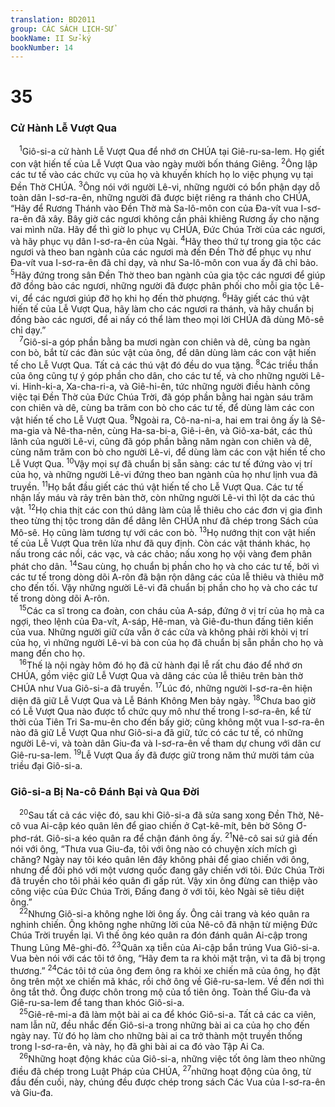 ```yaml
---
translation: BD2011
group: CÁC SÁCH LỊCH-SỬ
bookName: II Sử-ký 
bookNumber: 14
---
```


<div class="title"><h1>35</h1><h3>Cử Hành Lễ Vượt Qua</h3></div>
<span class="verse 2su_35_1"> <sup>1</sup>Giô-si-a cử hành Lễ Vượt Qua để nhớ ơn CHÚA tại Giê-ru-sa-lem. Họ giết con vật hiến tế của Lễ Vượt Qua vào ngày mười bốn tháng Giêng. </span>
<span class="verse 2su_35_2"><sup>2</sup>Ông lập các tư tế vào các chức vụ của họ và khuyến khích họ lo việc phụng vụ tại Ðền Thờ CHÚA. </span>
<span class="verse 2su_35_3"><sup>3</sup>Ông nói với người Lê-vi, những người có bổn phận dạy dỗ toàn dân I-sơ-ra-ên, những người đã được biệt riêng ra thánh cho CHÚA, “Hãy để Rương Thánh vào Ðền Thờ mà Sa-lô-môn con của Ða-vít vua I-sơ-ra-ên đã xây. Bây giờ các ngươi không cần phải khiêng Rương ấy cho nặng vai mình nữa. Hãy để thì giờ lo phục vụ CHÚA, Ðức Chúa Trời của các ngươi, và hãy phục vụ dân I-sơ-ra-ên của Ngài. </span>
<span class="verse 2su_35_4"><sup>4</sup>Hãy theo thứ tự trong gia tộc các ngươi và theo ban ngành của các ngươi mà đến Ðền Thờ để phục vụ như Ða-vít vua I-sơ-ra-ên đã chỉ dạy, và như Sa-lô-môn con vua ấy đã chỉ bảo. </span>
<span class="verse 2su_35_5"><sup>5</sup>Hãy đứng trong sân Ðền Thờ theo ban ngành của gia tộc các ngươi để giúp đỡ đồng bào các ngươi, những người đã được phân phối cho mỗi gia tộc Lê-vi, để các ngươi giúp đỡ họ khi họ đến thờ phượng. </span>
<span class="verse 2su_35_6"><sup>6</sup>Hãy giết các thú vật hiến tế của Lễ Vượt Qua, hãy làm cho các ngươi ra thánh, và hãy chuẩn bị đồng bào các ngươi, để ai nấy có thể làm theo mọi lời CHÚA đã dùng Mô-sê chỉ dạy.”<br/></span>
<span class="verse 2su_35_7"> <sup>7</sup>Giô-si-a góp phần bằng ba mươi ngàn con chiên và dê, cùng ba ngàn con bò, bắt từ các đàn súc vật của ông, để dân dùng làm các con vật hiến tế cho Lễ Vượt Qua. Tất cả các thú vật đó đều do vua tặng. </span>
<span class="verse 2su_35_8"><sup>8</sup>Các triều thần của ông cũng tự ý góp phần cho dân, cho các tư tế, và cho những người Lê-vi. Hinh-ki-a, Xa-cha-ri-a, và Giê-hi-ên, tức những người điều hành công việc tại Ðền Thờ của Ðức Chúa Trời, đã góp phần bằng hai ngàn sáu trăm con chiên và dê, cùng ba trăm con bò cho các tư tế, để dùng làm các con vật hiến tế cho Lễ Vượt Qua. </span>
<span class="verse 2su_35_9"><sup>9</sup>Ngoài ra, Cô-na-ni-a, hai em trai ông ấy là Sê-ma-gia và Nê-tha-nên, cùng Ha-sa-bi-a, Giê-i-ên, và Giô-xa-bát, các thủ lãnh của người Lê-vi, cũng đã góp phần bằng năm ngàn con chiên và dê, cùng năm trăm con bò cho người Lê-vi, để dùng làm các con vật hiến tế cho Lễ Vượt Qua. </span>
<span class="verse 2su_35_10"><sup>10</sup>Vậy mọi sự đã chuẩn bị sẵn sàng: các tư tế đứng vào vị trí của họ, và những người Lê-vi đứng theo ban ngành của họ như lịnh vua đã truyền. </span>
<span class="verse 2su_35_11"><sup>11</sup>Họ bắt đầu giết các thú vật hiến tế cho Lễ Vượt Qua. Các tư tế nhận lấy máu và rảy trên bàn thờ, còn những người Lê-vi thì lột da các thú vật. </span>
<span class="verse 2su_35_12"><sup>12</sup>Họ chia thịt các con thú dâng làm của lễ thiêu cho các đơn vị gia đình theo từng thị tộc trong dân để dâng lên CHÚA như đã chép trong Sách của Mô-sê. Họ cũng làm tương tự với các con bò. </span>
<span class="verse 2su_35_13"><sup>13</sup>Họ nướng thịt con vật hiến tế của Lễ Vượt Qua trên lửa như đã quy định. Còn các vật thánh khác, họ nấu trong các nồi, các vạc, và các chảo; nấu xong họ vội vàng đem phân phát cho dân. </span>
<span class="verse 2su_35_14"><sup>14</sup>Sau cùng, họ chuẩn bị phần cho họ và cho các tư tế, bởi vì các tư tế trong dòng dõi A-rôn đã bận rộn dâng các của lễ thiêu và thiêu mỡ cho đến tối. Vậy những người Lê-vi đã chuẩn bị phần cho họ và cho các tư tế trong dòng dõi A-rôn.<br/></span>
<span class="verse 2su_35_15"> <sup>15</sup>Các ca sĩ trong ca đoàn, con cháu của A-sáp, đứng ở vị trí của họ mà ca ngợi, theo lệnh của Ða-vít, A-sáp, Hê-man, và Giê-đu-thun đấng tiên kiến của vua. Những người giữ cửa vẫn ở các cửa và không phải rời khỏi vị trí của họ, vì những người Lê-vi bà con của họ đã chuẩn bị sẵn phần cho họ và mang đến cho họ.<br/></span>
<span class="verse 2su_35_16"> <sup>16</sup>Thế là nội ngày hôm đó họ đã cử hành đại lễ rất chu đáo để nhớ ơn CHÚA, gồm việc giữ Lễ Vượt Qua và dâng các của lễ thiêu trên bàn thờ CHÚA như Vua Giô-si-a đã truyền. </span>
<span class="verse 2su_35_17"><sup>17</sup>Lúc đó, những người I-sơ-ra-ên hiện diện đã giữ Lễ Vượt Qua và Lễ Bánh Không Men bảy ngày. </span>
<span class="verse 2su_35_18"><sup>18</sup>Chưa bao giờ có Lễ Vượt Qua nào được tổ chức quy mô như thế trong I-sơ-ra-ên, kể từ thời của Tiên Tri Sa-mu-ên cho đến bấy giờ; cũng không một vua I-sơ-ra-ên nào đã giữ Lễ Vượt Qua như Giô-si-a đã giữ, tức có các tư tế, có những người Lê-vi, và toàn dân Giu-đa và I-sơ-ra-ên về tham dự chung với dân cư Giê-ru-sa-lem. </span>
<span class="verse 2su_35_19"><sup>19</sup>Lễ Vượt Qua ấy đã được giữ trong năm thứ mười tám của triều đại Giô-si-a.<br/></span>
<div class="title"><h3>Giô-si-a Bị Na-cô Ðánh Bại và Qua Ðời</h3></div>
<span class="verse 2su_35_20"> <sup>20</sup>Sau tất cả các việc đó, sau khi Giô-si-a đã sửa sang xong Ðền Thờ, Nê-cô vua Ai-cập kéo quân lên để giao chiến ở Cạt-kê-mít, bên bờ Sông Ơ-phơ-rát. Giô-si-a kéo quân ra để chận đánh ông ấy. </span>
<span class="verse 2su_35_21"><sup>21</sup>Nê-cô sai sứ giả đến nói với ông, “Thưa vua Giu-đa, tôi với ông nào có chuyện xích mích gì chăng? Ngày nay tôi kéo quân lên đây không phải để giao chiến với ông, nhưng để đối phó với một vương quốc đang gây chiến với tôi. Ðức Chúa Trời đã truyền cho tôi phải kéo quân đi gấp rút. Vậy xin ông đừng can thiệp vào công việc của Ðức Chúa Trời, Ðấng đang ở với tôi, kẻo Ngài sẽ tiêu diệt ông.”<br/></span>
<span class="verse 2su_35_22"> <sup>22</sup>Nhưng Giô-si-a không nghe lời ông ấy. Ông cải trang và kéo quân ra nghinh chiến. Ông không nghe những lời của Nê-cô đã nhận từ miệng Ðức Chúa Trời truyền lại. Vì thế ông kéo quân ra đón đánh quân Ai-cập trong Thung Lũng Mê-ghi-đô. </span>
<span class="verse 2su_35_23"><sup>23</sup>Quân xạ tiễn của Ai-cập bắn trúng Vua Giô-si-a. Vua bèn nói với các tôi tớ ông, “Hãy đem ta ra khỏi mặt trận, vì ta đã bị trọng thương.” </span>
<span class="verse 2su_35_24"><sup>24</sup>Các tôi tớ của ông đem ông ra khỏi xe chiến mã của ông, họ đặt ông trên một xe chiến mã khác, rồi chở ông về Giê-ru-sa-lem. Về đến nơi thì ông tắt thở. Ông được chôn trong mộ của tổ tiên ông. Toàn thể Giu-đa và Giê-ru-sa-lem để tang than khóc Giô-si-a.<br/></span>
<span class="verse 2su_35_25"> <sup>25</sup>Giê-rê-mi-a đã làm một bài ai ca để khóc Giô-si-a. Tất cả các ca viên, nam lẫn nữ, đều nhắc đến Giô-si-a trong những bài ai ca của họ cho đến ngày nay. Từ đó họ làm cho những bài ai ca trở thành một truyền thống trong I-sơ-ra-ên, và này, họ đã ghi bài ai ca đó vào Tập Ai Ca.<br/></span>
<span class="verse 2su_35_26"> <sup>26</sup>Những hoạt động khác của Giô-si-a, những việc tốt ông làm theo những điều đã chép trong Luật Pháp của CHÚA, </span>
<span class="verse 2su_35_27"><sup>27</sup>những hoạt động của ông, từ đầu đến cuối, này, chúng đều được chép trong sách Các Vua của I-sơ-ra-ên và Giu-đa.<br/></span>
